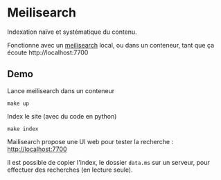 # Meilisearch

Indexation naïve et systématique du contenu.

Fonctionne avec un [meilisearch](https://www.meilisearch.com/) local, ou dans un conteneur, tant que ça écoute http://localhost:7700

## Demo

Lance meilisearch dans un conteneur

    make up

Index le site (avec du code en python)

    make index

Mailisearch propose une UI web pour tester la recherche : [http://localhost:7700](http://localhost:7700)

Il est possible de copier l'index, le dossier `data.ms` sur un serveur, pour effectuer des recherches (en lecture seule).
